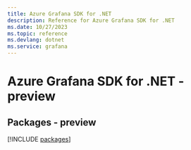 ```yaml
---
title: Azure Grafana SDK for .NET
description: Reference for Azure Grafana SDK for .NET
ms.date: 10/27/2023
ms.topic: reference
ms.devlang: dotnet
ms.service: grafana
---
```

# Azure Grafana SDK for .NET - preview
## Packages - preview
[!INCLUDE [packages](grafana-index.md)]